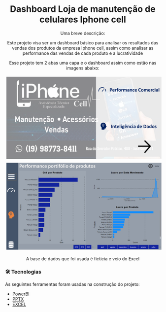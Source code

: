 <h1 align="center">Dashboard Loja de manutenção de celulares Iphone cell</h1>

<p align="center">Uma breve descrição:</p>

<p align="center">Este projeto visa ser um dashboard básico para analisar os resultados das vendas dos produtos da empresa Iphone cell,
assim como analisar as performance das vendas de cada produto e a lucratividade</p>

<p align="center">Esse projeto tem 2 abas uma capa e o dashboard assim como estão nas imagens abaixo:</p>

<a href="#">
    <img src="svg/1.png" alt="html" style="vertical-align:top; margin:6px 4px">
  </a> 




  <a href="#">
    <img src="svg/2.png" alt="html" style="vertical-align:top; margin:6px 4px">
  </a>


<p align="center">A base de dados que foi usada é ficticia e veio do Excel</p>

### 🛠 Tecnologias

As seguintes ferramentas foram usadas na construção do projeto:

- [PowerBI](https://powerbi.microsoft.com/pt-br/)
- [PPTX](https://www.office.com/launch/powerpoint)
- [EXCEL](https://office.live.com/start/Excel.aspx?ui=pt-BR)


